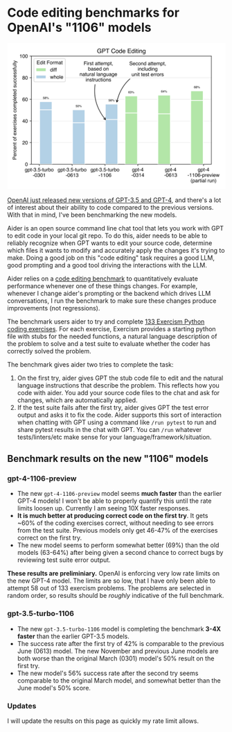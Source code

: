 # Code editing benchmarks for OpenAI's "1106" models

[![benchmark results](../assets/benchmarks-1106.svg)](https://aider.chat/assets/benchmarks-1106.svg)

[OpenAI just released new versions of GPT-3.5 and GPT-4](https://openai.com/blog/new-models-and-developer-products-announced-at-devday),
and there's a lot
of interest about their ability to code compared to the previous versions.
With that in mind, I've been benchmarking the new models.

Aider is an open source command line chat tool that lets you work with GPT to edit
code in your local git repo.
To do this, aider needs to be able to reliably recognize when GPT wants to edit
your source code,
determine which files it wants to modify
and accurately apply the changes it's trying to make.
Doing a good job on this "code editing" task requires a good LLM, good prompting and
a good tool driving the interactions with the LLM.

Aider relies on a
[code editing benchmark](https://aider.chat/docs/benchmarks.html)
to quantitatively evaluate
performance
whenever one of these things changes.
For example,
whenever I change aider's prompting or the backend which drives LLM conversations,
I run the benchmark to make sure these changes produce improvements (not regressions).

The benchmark users aider to try and complete
[133 Exercism Python coding exercises](https://github.com/exercism/python).
For each exercise, Exercism provides a starting python file with stubs for the needed functions,
a natural language description of the problem to solve
and a test suite to evaluate whether the coder has correctly solved the problem.

The benchmark gives aider two tries to complete the task:

1. On the first try, aider gives GPT the stub code file to edit and the natural language instructions that describe the problem. This reflects how you code with aider. You add your source code files to the chat and ask for changes, which are automatically applied. 
2. If the test suite fails after the first try, aider gives GPT the test error output and asks it to fix the code. Aider supports this sort of interaction when chatting with GPT using a command like `/run pytest` to run and share pytest results in the chat with GPT. You can `/run` whatever tests/linters/etc make sense for your language/framework/situation.

## Benchmark results on the new "1106" models

### gpt-4-1106-preview

- The new `gpt-4-1106-preview` model seems **much faster** than the earlier GPT-4 models! I won't be able to properly quantify this until the rate limits loosen up. Currently I am seeing 10X faster responses.
- **It is much better at producing correct code on the first try**. It gets ~60% of the coding exercises correct, without needing to see errors from the test suite. Previous models only get 46-47% of the exercises correct on the first try.
- The new model seems to perform somewhat better (69%) than the old models (63-64%) after being given a second chance to correct bugs by reviewing test suite error output.

**These results are preliminiary.**
OpenAI is enforcing very low
rate limits on the new GPT-4 model. The limits are so low, that
I have only been able to attempt
58
out of 133 exercism problems.
The problems are selected in random order, so results should be *roughly*
indicative of the full benchmark.

### gpt-3.5-turbo-1106

- The new `gpt-3.5-turbo-1106` model is completing the benchmark **3-4X faster** than the earlier GPT-3.5 models.
- The success rate after the first try of 42% is comparable to the previous June (0613) model. The new November and previous June models are both worse than the original March (0301) model's 50% result on the first try.
- The new model's 56% success rate after the second try seems comparable to the original March model, and somewhat better than the June model's 50% score.


### Updates

I will update the results on this page as quickly my rate limit allows.
